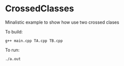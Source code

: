 # CrossedClasses

Minalistic example to show how use two crossed clases

To build:
```
g++ main.cpp TA.cpp TB.cpp
```

To run:
```
./a.out
```
